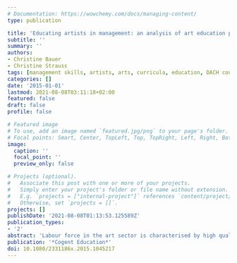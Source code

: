 ```yaml
---
# Documentation: https://wowchemy.com/docs/managing-content/
type: publication

title: 'Educating artists in management: an analysis of art education programmes in DACH region'
subtitle: ''
summary: ''
authors:
- Christine Bauer
- Christine Strauss
tags: [management skills, artists, arts, curricula, education, DACH countries, DACH region]
categories: []
date: '2015-01-01'
lastmod: 2021-08-08T03:11:18+02:00
featured: false
draft: false
profile: false

# Featured image
# To use, add an image named `featured.jpg/png` to your page's folder.
# Focal points: Smart, Center, TopLeft, Top, TopRight, Left, Right, BottomLeft, Bottom, BottomRight.
image:
  caption: ''
  focal_point: ''
  preview_only: false

# Projects (optional).
#   Associate this post with one or more of your projects.
#   Simply enter your project's folder or file name without extension.
#   E.g. `projects = ["internal-project"]` references `content/project/deep-learning/index.md`.
#   Otherwise, set `projects = []`.
projects: []
publishDate: '2021-08-08T01:13:53.125589Z'
publication_types:
- '2'
abstract: 'Labour force in the art sector is characterised by high qualification, but low income for those people who perform the core contribution in art, i.e. the artists. As artists are typically self-dependent in managing their business, they should have managerial skills besides those skills necessary to perform their artistic core activities. If the lack of managerial skills is a reason why artists fail to make a living from their talent, then this chain of cause and effect could be ruptured by adequate educational opportunities. This paper analyses the curricula of a wide range of institutions offering art education programmes and identifies their managerial learning content. In doing so, we focused on German-speaking countries, the so-called DACH region (i.e. Germany, Austria and Switzerland, whereas D, A and CH are country codes). We identified and analysed 159 course syllabi of 81 art universities, schools and academies. The results of our study indicate a lack of managerial learning contents: a vast majority of institutions follow a rather traditional approach to art education, focusing solely on artistic competences. We suggest the implementation of managerial learning contents to better prepare art students for successful careers in the arts.'
publication: '*Cogent Education*'
doi: 10.1080/2331186x.2015.1045217
---
```

